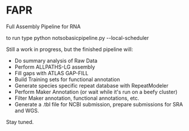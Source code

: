 FAPR
========

Full Assembly Pipeline for RNA 

to run type python notsobasicpipeline.py --local-scheduler 


Still a work in progress, but the finished pipeline will:

* Do summary analysis of Raw Data
* Perform ALLPATHS-LG assembly
* Fill gaps with ATLAS GAP-FILL
* Build Training sets for functional annotation
* Generate species specific repeat database with RepeatModeler
* Perform Maker Annotation (or wait while it's run on a beefy cluster)
* Filter Maker annotation, functional annotations, etc.
* Generate a .tbl file for NCBI submission, prepare submissions for SRA and WGS.

Stay tuned.
